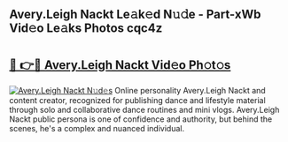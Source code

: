 ## Avery.Leigh Nackt Le𝚊k𝚎d N𝚞𝚍e - Part-xWb Vid𝚎o Le𝚊ks Photos cqc4z

# <h2><a href="http://fb8i8f.evod.top/?m=Avery.Leigh+Nackt">🔗 👉🔴 Avery.Leigh Nackt Vid𝚎o Ph𝚘t𝚘s</a></h2>

[![Avery.Leigh Nackt N𝚞d𝚎s](https://i.imgur.com/8V9OHl7.gif)](http://fb8i8f.evod.top/?m=Avery.Leigh+Nackt)
Online personality Avery.Leigh Nackt and content creator, recognized for publishing dance and lifestyle material through solo and collaborative dance routines and mini vlogs. Avery.Leigh Nackt public persona is one of confidence and authority, but behind the scenes, he's a complex and nuanced individual. 
